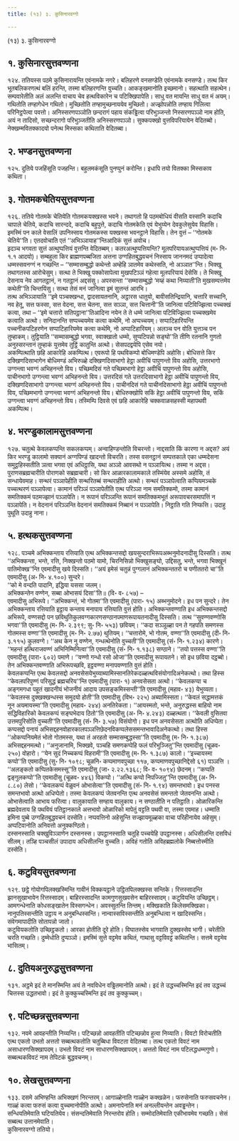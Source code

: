 ```yaml
---
title: (१३) ३. कुसिनारवग्गो

---
```

(१३) ३. कुसिनारवग्गो  


## १. कुसिनारसुत्तवण्णना

१२४. ततियस्स पठमे कुसिनारायन्ति एवंनामके नगरे। बलिहरणे वनसण्डेति एवंनामके वनसण्डे। तत्थ किर भूतबलिकरणत्थं बलिं हरन्ति, तस्मा बलिहरणन्ति वुच्चति। आकङ्खमानोति इच्छमानो। सहत्थाति सहत्थेन। सम्पवारेतीति अलं अलन्ति वाचाय चेव हत्थविकारेन च पटिक्खिपापेति। साधु वत मायन्ति साधु वत मं अयम्। गथितोति तण्हागेधेन गथितो। मुच्छितोति तण्हामुच्छनाययेव मुच्छितो। अज्झोपन्नोति तण्हाय गिलित्वा परिनिट्ठपेत्वा पवत्तो। अनिस्सरणपञ्ञोति छन्दरागं पहाय संकड्ढित्वा परिभुञ्जन्तो निस्सरणपञ्ञो नाम होति, अयं न तादिसो, सच्छन्दरागो परिभुञ्जतीति अनिस्सरणपञ्ञो। सुक्कपक्खो वुत्तविपरियायेन वेदितब्बो। नेक्खम्मवितक्कादयो पनेत्थ मिस्सका कथिताति वेदितब्बा।  


## २. भण्डनसुत्तवण्णना

१२५. दुतिये पजहिंसूति पजहन्ति। बहुलमकंसूति पुनप्पुनं करोन्ति। इधापि तयो वितक्का मिस्सकाव कथिता।  


## ३. गोतमकचेतियसुत्तवण्णना

१२६. ततिये गोतमके चेतियेति गोतमकयक्खस्स भवने। तथागतो हि पठमबोधियं वीसति वस्सानि कदाचि चापाले चेतिये, कदाचि सारन्ददे, कदाचि बहुपुत्ते, कदाचि गोतमकेति एवं येभुय्येन देवकुलेसुयेव विहासि। इमस्मिं पन काले वेसालिं उपनिस्साय गोतमकस्स यक्खस्स भवनट्ठाने विहासि। तेन वुत्तं – ‘‘गोतमके चेतिये’’ति। एतदवोचाति एतं ‘‘अभिञ्ञायाह’’न्तिआदिकं सुत्तं अवोच।  
इदञ्च भगवता सुत्तं अत्थुप्पत्तियं वुत्तन्ति वेदितब्बम्। कतरअत्थुप्पत्तियन्ति? मूलपरियायअत्थुप्पत्तियं (म॰ नि॰ १.१ आदयो)। सम्बहुला किर ब्राह्मणपब्बजिता अत्तना उग्गहितबुद्धवचनं निस्साय जाननमदं उप्पादेत्वा धम्मस्सवनग्गं न गच्छन्ति – ‘‘सम्मासम्बुद्धो कथेन्तो अम्हेहि ञातमेव कथेस्सति, नो अञ्ञात’’न्ति। भिक्खू तथागतस्स आरोचेसुम्। सत्था ते भिक्खू पक्कोसापेत्वा मुखपटिञ्ञं गहेत्वा मूलपरियायं देसेसि। ते भिक्खू देसनाय नेव आगतट्ठानं, न गतट्ठानं अद्दसंसु। अपस्सन्ता ‘‘सम्मासम्बुद्धो ‘मय्हं कथा निय्याती’ति मुखसम्पत्तमेव कथेती’’ति चिन्तयिंसु। सत्था तेसं मनं जानित्वा इमं सुत्तन्तं आरभि।  
तत्थ अभिञ्ञायाति ‘‘इमे पञ्चक्खन्धा, द्वादसायतनानि, अट्ठारस धातुयो, बावीसतिन्द्रियानि, चत्तारि सच्चानि, नव हेतू, सत्त फस्सा, सत्त वेदना, सत्त चेतना, सत्त सञ्ञा, सत्त चित्तानी’’ति जानित्वा पटिविज्झित्वा पच्चक्खं कत्वा, तथा – ‘‘इमे चत्तारो सतिपट्ठाना’’तिआदिना नयेन ते ते धम्मे जानित्वा पटिविज्झित्वा पच्चक्खमेव कत्वाति अत्थो। सनिदानन्ति सप्पच्चयमेव कत्वा कथेमि, नो अप्पच्चयम्। सप्पाटिहारियन्ति पच्चनीकपटिहरणेन सप्पाटिहारियमेव कत्वा कथेमि, नो अप्पाटिहारियम्। अलञ्च पन वोति युत्तञ्च पन तुम्हाकम्। तुट्ठियाति ‘‘सम्मासम्बुद्धो भगवा, स्वाक्खातो धम्मो, सुप्पटिपन्नो सङ्घो’’ति तीणि रतनानि गुणतो अनुस्सरन्तानं तुम्हाकं युत्तमेव तुट्ठिं कातुन्ति अत्थो। सेसपदद्वयेपि एसेव नयो।  
अकम्पित्थाति छहि आकारेहि अकम्पित्थ। एवरूपो हि पथविकम्पो बोधिमण्डेपि अहोसि। बोधिसत्ते किर दक्खिणदिसाभागेन बोधिमण्डं अभिरुळ्हे दक्खिणदिसाभागो हेट्ठा अवीचिं पापुणन्तो विय अहोसि, उत्तरभागो उग्गन्त्वा भवग्गं अभिहनन्तो विय। पच्छिमदिसं गते पच्छिमभागो हेट्ठा अवीचिं पापुणन्तो विय अहोसि, पाचीनभागो उग्गन्त्वा भवग्गं अभिहनन्तो विय। उत्तरदिसं गते उत्तरदिसाभागो हेट्ठा अवीचिं पापुणन्तो विय, दक्खिणदिसाभागो उग्गन्त्वा भवग्गं अभिहनन्तो विय। पाचीनदिसं गते पाचीनदिसाभागो हेट्ठा अवीचिं पापुणन्तो विय, पच्छिमभागो उग्गन्त्वा भवग्गं अभिहनन्तो विय। बोधिरुक्खोपि सकिं हेट्ठा अवीचिं पापुणन्तो विय, सकिं उग्गन्त्वा भवग्गं अभिहनन्तो विय। तस्मिम्पि दिवसे एवं छहि आकारेहि चक्कवाळसहस्सी महापथवी अकम्पित्थ।  


## ४. भरण्डुकालामसुत्तवण्णना

१२७. चतुत्थे केवलकप्पन्ति सकलकप्पम्। अन्वाहिण्डन्तोति विचरन्तो। नाद्दसाति किं कारणा न अद्दस? अयं किर भरण्डु कालामो सक्यानं अग्गपिण्डं खादन्तो विचरति। तस्स वसनट्ठानं सम्पत्तकाले एका धम्मदेसना समुट्ठहिस्सतीति ञत्वा भगवा एवं अधिट्ठासि, यथा अञ्ञो आवसथो न पञ्ञायित्थ। तस्मा न अद्दस। पुराणसब्रह्मचारीति पोराणको सब्रह्मचारी। सो किर आळारकालामकाले तस्मिंयेव अस्समे अहोसि, तं सन्धायेवमाह। सन्थरं पञ्ञापेहीति सन्थरितब्बं सन्थराहीति अत्थो। सन्थरं पञ्ञापेत्वाति कप्पियमञ्चके पच्चत्थरणं पञ्ञापेत्वा। कामानं परिञ्ञं पञ्ञापेतीति एत्थ परिञ्ञा नाम समतिक्कमो, तस्मा कामानं समतिक्कमं पठमज्झानं पञ्ञापेति। न रूपानं परिञ्ञन्ति रूपानं समतिक्कमभूतं अरूपावचरसमापत्तिं न पञ्ञापेति। न वेदनानं परिञ्ञन्ति वेदनानं समतिक्कमं निब्बानं न पञ्ञापेति। निट्ठाति गति निप्फत्ति। उदाहु पुथूति उदाहु नाना।  


## ५. हत्थकसुत्तवण्णना

१२८. पञ्चमे अभिक्कन्ताय रत्तियाति एत्थ अभिक्कन्तसद्दो खयसुन्दराभिरूपअब्भनुमोदनादीसु दिस्सति। तत्थ ‘‘अभिक्कन्ता, भन्ते, रत्ति, निक्खन्तो पठमो यामो, चिरनिसिन्नो भिक्खुसङ्घो, उद्दिसतु, भन्ते, भगवा भिक्खूनं पातिमोक्ख’’न्ति एवमादीसु खये दिस्सति। ‘‘अयं इमेसं चतुन्नं पुग्गलानं अभिक्कन्ततरो च पणीततरो चा’’ति एवमादीसु (अ॰ नि॰ ४.१००) सुन्दरे।  
‘‘को मे वन्दति पादानि, इद्धिया यससा जलम्।  
अभिक्कन्तेन वण्णेन, सब्बा ओभासयं दिसा’’ति॥ (वि॰ व॰ ८५७) –  
एवमादीसु अभिरूपे। ‘‘अभिक्कन्तं, भो गोतमा’’ति एवमादीसु (पारा॰ १५) अब्भनुमोदने। इध पन सुन्दरे। तेन अभिक्कन्ताय रत्तियाति इट्ठाय कन्ताय मनापाय रत्तियाति वुत्तं होति। अभिक्कन्तवण्णाति इध अभिक्कन्तसद्दो अभिरूपे, वण्णसद्दो पन छविथुतिकुलवग्गकारणसण्ठानपमाणरूपायतनादीसु दिस्सति। तत्थ ‘‘सुवण्णवण्णोसि भगवा’’ति एवमादीसु (म॰ नि॰ २.३९९; सु॰ नि॰ ५५३) छवियम्। ‘‘कदा सञ्ञूळ्हा पन ते गहपति समणस्स गोतमस्स वण्णा’’ति एवमादीसु (म॰ नि॰ २.७७) थुतियम्। ‘‘चत्तारोमे, भो गोतम, वण्णा’’ति एवमादीसु (दी॰ नि॰ ३.११५) कुलवग्गे। ‘‘अथ केन नु वण्णेन, गन्धत्थेनोति वुच्चती’’ति एवमादीसु (सं॰ नि॰ १.२३४) कारणे। ‘‘महन्तं हत्थिराजवण्णं अभिनिम्मिनित्वा’’ति एवमादीसु (सं॰ नि॰ १.१३८) सण्ठाने। ‘‘तयो पत्तस्स वण्णा’’ति एवमादीसु (पारा॰ ६०२) पमाणे। ‘‘वण्णो गन्धो रसो ओजा’’ति एवमादीसु रूपायतने। सो इध छविया दट्ठब्बो। तेन अभिक्कन्तवण्णाति अभिरूपच्छवि, इट्ठवण्णा मनापवण्णाति वुत्तं होति।  
केवलकप्पन्ति एत्थ केवलसद्दो अनवसेसयेभुय्याब्यामिस्सानतिरेकदळ्हत्थविसंयोगादिअनेकत्थो। तथा हिस्स ‘‘केवलपरिपुण्णं परिसुद्धं ब्रह्मचरिय’’न्ति एवमादीसु (पारा॰ १) अनवसेसता अत्थो। ‘‘केवलकप्पा च अङ्गमगधा पहूतं खादनीयं भोजनीयं आदाय उपसङ्कमिस्सन्ती’’ति एवमादीसु (महाव॰ ४३) येभुय्यता। ‘‘केवलस्स दुक्खक्खन्धस्स समुदयो होती’’ति एवमादीसु (विभ॰ २२५) अब्यामिस्सता। ‘‘केवलं सद्धामत्तकं नून अयमायस्मा’’ति एवमादीसु (महाव॰ २४४) अनतिरेकता। ‘‘आयस्मतो, भन्ते, अनुरुद्धस्स बाहियो नाम सद्धिविहारिको केवलकप्पं सङ्घभेदाय ठितो’’ति एवमादीसु (अ॰ नि॰ ४.२४३) दळ्हत्थता। ‘‘केवली वुसितवा उत्तमपुरिसोति वुच्चती’’ति एवमादीसु (सं॰ नि॰ ३.५७) विसंयोगो। इध पन अनवसेसता अत्थोति अधिप्पेता।  
कप्पसद्दो पनायं अभिसद्दहनवोहारकालपञ्ञत्तिछेदनविकप्पलेससमन्तभावादिअनेकत्थो। तथा हिस्स ‘‘ओकप्पनियमेतं भोतो गोतमस्स, यथा तं अरहतो सम्मासम्बुद्धस्सा’’ति एवमादीसु (म॰ नि॰ १.३८७) अभिसद्दहनमत्थो। ‘‘अनुजानामि, भिक्खवे, पञ्चहि समणकप्पेहि फलं परिभुञ्जितु’’न्ति एवमादीसु (चूळव॰ २५०) वोहारो। ‘‘येन सुदं निच्चकप्पं विहरामी’’ति एवमादीसु (म॰ नि॰ १.३८७) कालो। ‘‘इच्चायस्मा कप्पो’’ति एवमादीसु (सु॰ नि॰ १०९८; चूळनि॰ कप्पमाणवपुच्छा ११७, कप्पमाणवपुच्छानिद्देसो ६१) पञ्ञत्ति । ‘‘अलङ्कतो कप्पितकेसमस्सू’’ति एवमादीसु (जा॰ २.२२.१३६८; वि॰ व॰ १०९४) छेदनम्। ‘‘कप्पति द्वङ्गुलकप्पो’’ति एवमादीसु (चूळव॰ ४४६) विकप्पो। ‘‘अत्थि कप्पो निपज्जितु’’न्ति एवमादीसु (अ॰ नि॰ ८.८०) लेसो। ‘‘केवलकप्पं वेळुवनं ओभासेत्वा’’ति एवमादीसु (सं॰ नि॰ १.९४) समन्तभावो। इध पनस्स समन्तभावो अत्थो अधिप्पेतो। तस्मा केवलकप्पं जेतवनन्ति एत्थ अनवसेसं समन्ततो जेतवनन्ति अत्थो।  
ओभासेत्वाति आभाय फरित्वा। वालुकायाति सण्हाय वालुकाय। न सण्ठातीति न पतिट्ठाति। ओळारिकन्ति ब्रह्मदेवताय हि पथवियं पतिट्ठानकाले अत्तभावो ओळारिको मापेतुं वट्टति पथवी वा, तस्मा एवमाह। धम्माति इमिना पुब्बे उग्गहितबुद्धवचनं दस्सेति। नप्पवत्तिनो अहेसुन्ति सज्झायमूळ्हका वाचा परिहीनायेव अहेसुम्। अप्पटिवानोति अनिवत्तो अनुक्कण्ठितो।  
दस्सनस्साति चक्खुविञ्ञाणेन दस्सनस्स। उपट्ठानस्साति चतूहि पच्चयेहि उपट्ठानस्स। अधिसीलन्ति दसविधं सीलम्। तञ्हि पञ्चसीलं उपादाय अधिसीलन्ति वुच्चति। अविहं गतोति अविहब्रह्मलोके निब्बत्तोस्मीति दस्सेति।  


## ६. कटुवियसुत्तवण्णना

१२९. छट्ठे गोयोगपिलक्खस्मिन्ति गावीनं विक्कयट्ठाने उट्ठितपिलक्खस्स सन्तिके। रित्तस्सादन्ति झानसुखाभावेन रित्तस्सादम्। बाहिरस्सादन्ति कामगुणसुखवसेन बाहिरस्सादम्। कटुवियन्ति उच्छिट्ठम्। आमगन्धेनाति कोधसङ्खातेन विस्सगन्धेन। अवस्सुतन्ति तिन्तम्। मक्खिकाति किलेसमक्खिका। नानुपतिस्सन्तीति उट्ठाय न अनुबन्धिस्सन्ति। नान्वास्सविस्सन्तीति अनुबन्धित्वा न खादिस्सन्ति। संवेगमापादीति सोतापन्नो जातो।  
कटुवियकतोति उच्छिट्ठकतो। आरका होतीति दूरे होति। विघातस्सेव भागवाति दुक्खस्सेव भागी। चरेतीति चरति गच्छति। दुम्मेधोति दुप्पञ्ञो। इमस्मिं सुत्ते वट्टमेव कथितं, गाथासु वट्टविवट्टं कथितन्ति। सत्तमे वट्टमेव भासितम्।  


## ८. दुतियअनुरुद्धसुत्तवण्णना

१३१. अट्ठमे इदं ते मानस्मिन्ति अयं ते नवविधेन वड्ढितमानोति अत्थो। इदं ते उद्धच्चस्मिन्ति इदं तव उद्धच्चं चित्तस्स उद्धतभावो। इदं ते कुक्कुच्चस्मिन्ति इदं तव कुक्कुच्चम्।  


## ९. पटिच्छन्नसुत्तवण्णना

१३२. नवमे आवहन्तीति निय्यन्ति। पटिच्छन्नो आवहतीति पटिच्छन्नोव हुत्वा निय्याति। विवटो विरोचतीति एत्थ एकतो उभतो अत्ततो सब्बत्थकतोति चतुब्बिधा विवटता वेदितब्बा। तत्थ एकतो विवटं नाम असाधारणसिक्खापदम्। उभतो विवटं नाम साधारणसिक्खापदम्। अत्ततो विवटं नाम पटिलद्धधम्मगुणो। सब्बत्थकविवटं नाम तेपिटकं बुद्धवचनम्।  


## १०. लेखसुत्तवण्णना

१३३. दसमे अभिण्हन्ति अभिक्खणं निरन्तरम्। आगाळ्हेनाति गाळ्हेन कक्खळेन। फरुसेनाति फरुसवचनेन। गाळ्हं कत्वा फरुसं कत्वा वुच्चमानोपीति अत्थो। अमनापेनाति मनं अनल्लीयन्तेन अवड्ढन्तेन। सन्धियतिमेवाति घटियतियेव। संसन्दतिमेवाति निरन्तरोव होति। सम्मोदतिमेवाति एकीभावमेव गच्छति। सेसं सब्बत्थ उत्तानमेवाति।  
कुसिनारवग्गो ततियो।  